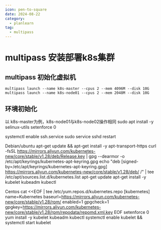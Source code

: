 ```yaml
---
icon: pen-to-square
date: 2024-08-22
category:
  - planlearn
tag:
  - multipass
---
```

# multipass 安装部署k8s集群

## multipass 初始化虚拟机
```shell
multipass launch --name k8s-master --cpus 2 --mem 4096M --disk 10G
multipass launch --name k8s-node01 --cpus 2 --mem 2048M --disk 10G
```
## 环境初始化
以 k8s-master为例，k8s-node01与k8s-node02操作相同
sudo apt install -y selinux-utils
setenforce 0

systemctl enable ssh.service
sudo service sshd restart


Debian/ubuntu
apt-get update && apt-get install -y apt-transport-https
curl -fsSL https://mirrors.aliyun.com/kubernetes-new/core/stable/v1.28/deb/Release.key |
    gpg --dearmor -o /etc/apt/keyrings/kubernetes-apt-keyring.gpg
echo "deb [signed-by=/etc/apt/keyrings/kubernetes-apt-keyring.gpg] https://mirrors.aliyun.com/kubernetes-new/core/stable/v1.28/deb/ /" |
    tee /etc/apt/sources.list.d/kubernetes.list
apt-get update
apt-get install -y kubelet kubeadm kubectl

Centos
cat <<EOF | tee /etc/yum.repos.d/kubernetes.repo
[kubernetes]
name=Kubernetes
baseurl=https://mirrors.aliyun.com/kubernetes-new/core/stable/v1.28/rpm/
enabled=1
gpgcheck=1
gpgkey=https://mirrors.aliyun.com/kubernetes-new/core/stable/v1.28/rpm/repodata/repomd.xml.key
EOF
setenforce 0
yum install -y kubelet kubeadm kubectl
systemctl enable kubelet && systemctl start kubelet
